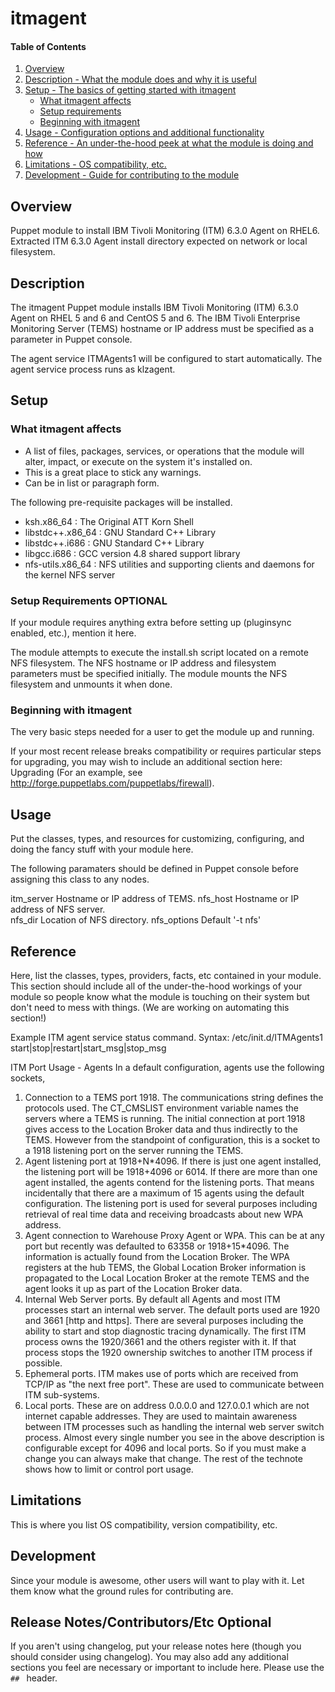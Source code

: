# itmagent

#### Table of Contents

1. [Overview](#overview)
2. [Description - What the module does and why it is useful](#module-description)
3. [Setup - The basics of getting started with itmagent](#setup)
    * [What itmagent affects](#what-itmagent-affects)
    * [Setup requirements](#setup-requirements)
    * [Beginning with itmagent](#beginning-with-itmagent)
4. [Usage - Configuration options and additional functionality](#usage)
5. [Reference - An under-the-hood peek at what the module is doing and how](#reference)
5. [Limitations - OS compatibility, etc.](#limitations)
6. [Development - Guide for contributing to the module](#development)

## Overview

Puppet module to install IBM Tivoli Monitoring (ITM) 6.3.0 Agent on RHEL6.
Extracted ITM 6.3.0 Agent install directory expected on network or local
filesystem. 

## Description

The itmagent Puppet module installs IBM Tivoli Monitoring (ITM) 6.3.0 Agent on
RHEL 5 and 6 and CentOS 5 and 6. The IBM Tivoli Enterprise Monitoring Server 
(TEMS) hostname or IP address must be specified as a parameter in Puppet console.

The agent service ITMAgents1 will be configured to start automatically.  The 
agent service process runs as klzagent.


## Setup

### What itmagent affects

* A list of files, packages, services, or operations that the module will alter,
  impact, or execute on the system it's installed on.
* This is a great place to stick any warnings.
* Can be in list or paragraph form.

The following pre-requisite packages will be installed.
* ksh.x86_64             : The Original ATT Korn Shell
* libstdc++.x86_64       : GNU Standard C++ Library
* libstdc++.i686         : GNU Standard C++ Library
* libgcc.i686            : GCC version 4.8 shared support library
* nfs-utils.x86_64       : NFS utilities and supporting clients and daemons for the kernel NFS server

### Setup Requirements **OPTIONAL**

If your module requires anything extra before setting up (pluginsync enabled,
etc.), mention it here.

The module attempts to execute the install.sh script located on a remote
NFS filesystem.  The NFS hostname or IP address and filesystem parameters 
must be specified initially.  The module mounts the NFS filesystem and
unmounts it when done.


### Beginning with itmagent

The very basic steps needed for a user to get the module up and running.

If your most recent release breaks compatibility or requires particular steps
for upgrading, you may wish to include an additional section here: Upgrading
(For an example, see http://forge.puppetlabs.com/puppetlabs/firewall).

## Usage

Put the classes, types, and resources for customizing, configuring, and doing
the fancy stuff with your module here.

The following paramaters should be defined in Puppet console before assigning
this class to any nodes.

itm_server	Hostname or IP address of TEMS.
nfs_host        Hostname or IP address of NFS server.    
nfs_dir         Location of NFS directory.
nfs_options	Default '-t nfs'


## Reference

Here, list the classes, types, providers, facts, etc contained in your module.
This section should include all of the under-the-hood workings of your module so
people know what the module is touching on their system but don't need to mess
with things. (We are working on automating this section!)

Example ITM agent service status command.
Syntax: /etc/init.d/ITMAgents1 start|stop|restart|start_msg|stop_msg

ITM Port Usage - Agents
In a default configuration, agents use the following sockets,</br>
1) Connection to a TEMS port 1918. The communications string defines the protocols used. The CT_CMSLIST environment variable names the servers where a TEMS is running. The initial connection at port 1918 gives access to the Location Broker data and thus indirectly to the TEMS. However from the standpoint of configuration, this is a socket to a 1918 listening port on the server running the TEMS.</br>
2) Agent listening port at 1918+N*4096. If there is just one agent installed, the listening port will be 1918+4096 or 6014. If there are more than one agent installed, the agents contend for the listening ports. That means incidentally that there are a maximum of 15 agents using the default configuration. The listening port is used for several purposes including retrieval of real time data and receiving broadcasts about new WPA address.
3) Agent connection to Warehouse Proxy Agent or WPA. This can be at any port but recently was defaulted to 63358 or 1918+15*4096. The information is actually found from the Location Broker. The WPA registers at the hub TEMS, the Global Location Broker information is propagated to the Local Location Broker at the remote TEMS and the agent looks it up as part of the Location Broker data.
4) Internal Web Server ports. By default all Agents and most ITM processes start an internal web server. The default ports used are 1920 and 3661 [http and https]. There are several purposes including the ability to start and stop diagnostic tracing dynamically. The first ITM process owns the 1920/3661 and the others register with it. If that process stops the 1920 ownership switches to another ITM process if possible.
6) Ephemeral ports. ITM makes use of ports which are received from TCP/IP as "the next free port". These are used to communicate between ITM sub-systems.
7) Local ports. These are on address 0.0.0.0 and 127.0.0.1 which are not internet capable addresses. They are used to maintain awareness between ITM processes such as handling the internal web server switch process.
Almost every single number you see in the above description is configurable except for 4096 and local ports. So if you must make a change you can always make that change. The rest of the technote shows how to limit or control port usage.

## Limitations

This is where you list OS compatibility, version compatibility, etc.

## Development

Since your module is awesome, other users will want to play with it. Let them
know what the ground rules for contributing are.

## Release Notes/Contributors/Etc **Optional**

If you aren't using changelog, put your release notes here (though you should
consider using changelog). You may also add any additional sections you feel are
necessary or important to include here. Please use the `## ` header.
